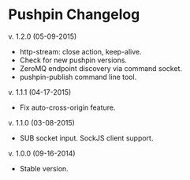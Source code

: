 Pushpin Changelog
=================

v. 1.2.0 (05-09-2015)

  * http-stream: close action, keep-alive.
  * Check for new pushpin versions.
  * ZeroMQ endpoint discovery via command socket.
  * pushpin-publish command line tool.

v. 1.1.1 (04-17-2015)

  * Fix auto-cross-origin feature.

v. 1.1.0 (03-08-2015)

  * SUB socket input. SockJS client support.

v. 1.0.0 (09-16-2014)

  * Stable version.
